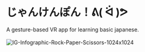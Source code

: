 # じゃんけんぽん！ᕕ( ᐛ )ᕗ
A gesture-based VR app for learning basic japanese.
<br><br>
![IG-Infographic-Rock-Paper-Scissors-1024x1024](https://github.com/sofiacastaneda/jan-ken-pon/assets/47247552/ded3cd29-e232-4de5-b2e0-ef80cf0ee5eb)
